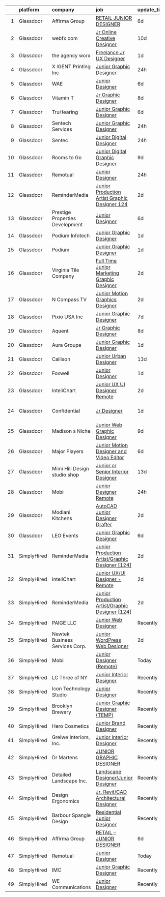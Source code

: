 

|    | platform    | company                           | job                                                                                                                                                                                                                                                                                                                                                                                                                                                                                                                                                                                                                                                                                                                                                                                                                                                                                                                                   | update_time   | location           |
|---:|:------------|:----------------------------------|:--------------------------------------------------------------------------------------------------------------------------------------------------------------------------------------------------------------------------------------------------------------------------------------------------------------------------------------------------------------------------------------------------------------------------------------------------------------------------------------------------------------------------------------------------------------------------------------------------------------------------------------------------------------------------------------------------------------------------------------------------------------------------------------------------------------------------------------------------------------------------------------------------------------------------------------|:--------------|:-------------------|
|  1 | Glassdoor   | Affirma Group                     | [RETAIL   JUNIOR DESIGNER](https://www.glassdoor.com/partner/jobListing.htm?pos=127&ao=1136043&s=58&guid=0000018224b7ea448c5125ad3f388115&src=GD_JOB_AD&t=SR&vt=w&ea=1&cs=1_f1fc27c3&cb=1658473409451&jobListingId=1008008085680&jrtk=3-0-1g8ibfqk2kuip801-1g8ibfqkii9ip800-a4a48f70de7c8df1-)                                                                                                                                                                                                                                                                                                                                                                                                                                                                                                                                                                                                                                        | 6d            | New York, NY       |
|  2 | Glassdoor   | webfx com                         | [Jr  Online Creative Designer](https://www.glassdoor.com/partner/jobListing.htm?pos=101&ao=1110586&s=58&guid=0000018224b7ea448c5125ad3f388115&src=GD_JOB_AD&t=SR&vt=w&ea=1&cs=1_1562fdb5&cb=1658473409447&jobListingId=1007998523752&cpc=F0D43F17ED76B3A9&jrtk=3-0-1g8ibfqk2kuip801-1g8ibfqkii9ip800-e3a07e991e3ec309--6NYlbfkN0AA3uNcJ0aeXBAdVd1dUlJvZjHaUXbbC2QUFGJChoFW7xEU327m6es56oflZv-QfBizUJg4GGt5ywcxHip9vEFmnpvEvc6sXWg7ijt1_lVPhx0CSekweNqP21eod5xNQSR5Fy2hfkrfXdJbI2o6SRZK7DOllkYUDO-mEILuesP9HP5zjy-6AZOLt2uK8ykhXyq1gTTd6wznmnkOiIRJd_ZZzfxzDj6-jT5ckgASBCrNtlhVoJFnmqaxu0E5DOGBpIXUu4HqqCVPUDMLDZB72lDQa9sxyXHbcbbiCK-uM_0JhMQNEe0IynrUtHV5UHSEi5QvA8CrQ3snPEPFiCjOzkIFfrLdGMs-NmFuGEoZz8dYQeaBbjTjEbkUZoCj8attij6q4Jqcwf7eusO0H_tluusVxzqDfEG50nmittUHLPfweYTJszrhXOlf80n3V_CAniVb4wLeO9t4LdY2jhUaHF1gZ0hC0dGvk2H1jH_xDTWhHbv3ebZ1aM9oVyMVgOC8xAGLLAWKafOaBHQ1DoK9YQ9Ic9X6KEeVesEroAV-vguM_4DVkW7R8ftmGq7_gjSJW-c%3D) | 10d           | Harrisburg, PA     |
|  3 | Glassdoor   | the agency worx                   | [Freelance Jr  UX Designer](https://www.glassdoor.com/partner/jobListing.htm?pos=121&ao=1110586&s=58&guid=0000018224b7ea448c5125ad3f388115&src=GD_JOB_AD&t=SR&vt=w&ea=1&cs=1_5b3c228f&cb=1658473409451&jobListingId=1008018535976&cpc=F41FEAB56D215062&jrtk=3-0-1g8ibfqk2kuip801-1g8ibfqkii9ip800-c7e0ed9f65c51b5d--6NYlbfkN0CNOKpjDIEH11s39GTuUki_mvxNbnX5BtDlH5CMrheAnKze_5JrwQ4joDkGUDohP_RL4VSMp0lA_HVqSpwKanxtROJWCBfl8FBq7b7CgtUbKkp5XQIrIISAXvTWQauOzfgFtxtTRxH2b6ZFXmDElVJZViSJZTVFd_J5vsIDdSMcXra51iZiTfCm9SRHtPydGxhgmBjzwAyOaqLNKAQyZ6FgmsQgeyx8RWdSAu787fDk8YuOTk6BxJ5A7-peYJzXsAzm6f8PVkwf4RhDNNigOon96hMgDjfjboXOuOUu-hd_KSENmy37fW4dCBtQg1luLR4KS17A1AMD1AUdLtxcZ91Cs8CpVXViZXjBsBVw9JJm83XdcvsISdCV-q6SciR0FmaVIOibUWNK9EcWC05ZH_msbXk9TUL76s94IZkWR_31uHBlqoV6btNgF9p3kpGVVgT1MMWwW0ca5wZ8jEMty3TvUZxTxcBW3XQCO298QxPIDfKdPtIcOFEXC1ipdfm4WdQ%3D)                                                                    | 1d            | Remote             |
|  4 | Glassdoor   | X IGENT Printing  Inc             | [Junior Graphic Designer](https://www.glassdoor.com/partner/jobListing.htm?pos=117&ao=1110586&s=58&guid=0000018224b7ea448c5125ad3f388115&src=GD_JOB_AD&t=SR&vt=w&ea=1&cs=1_7b20e66e&cb=1658473409450&jobListingId=1008020261642&cpc=F4EED0218A761C36&jrtk=3-0-1g8ibfqk2kuip801-1g8ibfqkii9ip800-9e1ea23e7bdf53de--6NYlbfkN0D5EoDI19pzLD_ZoAvoqM1-O9qeTV9KvYbDAr1-bMzVcQf2IFddxPxdTLFfgnBGWt2pBJ3Ap6GEHEWvhZok1qmUbiLP1DHJ8K9SGOPQ1vZ5JOWwxkcobzig3b6So5i7W1uexwMeC8tsmETSwbXmEEYEsntzB9wNJNx7zrzbrjPVzV08P19Zb1uszlBErIRxPEBo1xHEQbsC3v1stYNUaTDDWFi4kJuWbNX-o0WY2fbaH34k2CzlkzjMCSacDPKjFOQICqQvInjDGppcq-uHrZ88jMx5DWR-0_gJORb2_8CIIrOYz_hc2MJM2_5LE13HMAbXjyOmk8WX00lczCxVqhmyodgr7C9JbUado7HhFNd_jPHhroIM4lRXx1620jLl77LsbSXL-N8xrfjRFf6UQY-kInma-99jyg6U05hX7OSX06sISaE--SOawklpULkBV6iwYnYzGJHICwwhjwHP3nxLMRMtLqx4q8nZJzhOmkzYXZBC7jEs0OulTvgUWkThJI0%3D)                                                                      | 24h           | Los Angeles, CA    |
|  5 | Glassdoor   | WAE                               | [Junior Designer](https://www.glassdoor.com/partner/jobListing.htm?pos=106&ao=1110586&s=58&guid=0000018224b7ea448c5125ad3f388115&src=GD_JOB_AD&t=SR&vt=w&ea=1&cs=1_425cdc9b&cb=1658473409448&jobListingId=1008008063232&cpc=618B7C2C2BCBC227&jrtk=3-0-1g8ibfqk2kuip801-1g8ibfqkii9ip800-0fd0313dfadfda3f--6NYlbfkN0Bl9QJxqCZcWcAyXa034HOvbvet4oZucNDN581_ynRfl1w4Z2vSbYLN9J-8UY_LNbirN5LLMGGnfSm2GNK07V-OSMHUkmOZFMzFfWXYH6DJqvANaaMLJ95AT8p4PdhW1XjmjR4b1ATq8P0epZSo0-R2HIhlFQJv7-4Ni8BDirUv9df_aJSLsPfPudWJlc1Dq5HH668axxd7zOPSmzjgXJ-tV5zlJdaqFhBCDDtyIRfbLhMlkogt3zX-nRQpljIO3RYLvW4MrO7vTEv7TfZ7NYfA0s6mAmnFCHkJtZgXmmvfEa1iqU9V5FDK2b0I9LQju3hx5HpPmeidl36qA-Yf_D30N9e31hj7xg4vMKf6jk53Z79SMlTn07VnKPIHTUqLIN-R4QgUgCVxORcbVON1Cav203k5fdlEa1e5xqzGbyOOp2jRx7uraS-ipMBIkkb16R3n-lAi76skLbx-UOtBqNR4QhpV_UwnQtvYy-7VrR1-8rk4Q_b993ASgnq64jPW3lLIrNDQ0uvJsQ%3D%3D)                                                                | 6d            | Rochester, NY      |
|  6 | Glassdoor   | Vitamin T                         | [Jr  Graphic Designer](https://www.glassdoor.com/partner/jobListing.htm?pos=119&ao=1110586&s=58&guid=0000018224b7ea448c5125ad3f388115&src=GD_JOB_AD&t=SR&vt=w&cs=1_bb84c0df&cb=1658473409450&jobListingId=1008004122109&cpc=F41FEAB56D215062&jrtk=3-0-1g8ibfqk2kuip801-1g8ibfqkii9ip800-f927bbf179ecebf4--6NYlbfkN0DMrcEu7yrtATojKJA7cEzGQ3FdRGWLh0CZQInL4ECGI6k5tN82kdM0cJmh4vC7GgjU4IZFPHYOlc5pUxMEeRMxtJYZKHkPHdtO62Iy9lVoZhAIu2S4XzkDEEtmJ95GBdsERpUV-98-k1rqGhn_uEH7OyVudsc8q053j9TlfObxlmZmV9_KSWdNngygF5Ae6AuR6RPet877bqbPSe2VBSH-bhYnEGv58eBUQqQXrPYa-aqTg5-OjVtQYix6LOsCLI_D3wIQtVQekAzI9sB3KxUSRty2yrCFbIxRDCbkL9DTrvSfaT6qQfh7X9Il60hkJVPjqh3xlZ5Pfd_vPFcnbJGOpiWrtTuogW6hm8Krm-qHi421a5_CtZ21PdZPXHr9MOMdv5p9KTn2469dde-XDVXUmdxhYaE17Lr2bVW7RdUp_0lX15WV2EWNyjb-8jCyj9qFm6JCXusYgS5DQ9qrzb3-)                                                                                                                            | 8d            | Carlsbad, CA       |
|  7 | Glassdoor   | TruHearing                        | [Junior Graphic Designer](https://www.glassdoor.com/partner/jobListing.htm?pos=128&ao=1136043&s=58&guid=0000018224b7ea448c5125ad3f388115&src=GD_JOB_AD&t=SR&vt=w&cs=1_5a6fc6e7&cb=1658473409451&jobListingId=1008008915941&jrtk=3-0-1g8ibfqk2kuip801-1g8ibfqkii9ip800-2895c394de9a04fa-)                                                                                                                                                                                                                                                                                                                                                                                                                                                                                                                                                                                                                                              | 6d            | Draper, UT         |
|  8 | Glassdoor   | Sentech Services                  | [Junior Graphic Designer](https://www.glassdoor.com/partner/jobListing.htm?pos=111&ao=1110586&s=58&guid=0000018224b7ea448c5125ad3f388115&src=GD_JOB_AD&t=SR&vt=w&ea=1&cs=1_807cedc8&cb=1658473409449&jobListingId=1008020315267&cpc=ACAF1607C5C1E404&jrtk=3-0-1g8ibfqk2kuip801-1g8ibfqkii9ip800-d6414d105629897b--6NYlbfkN0DwfREoEu7M5pEirtbfsTlcy9Ib7SIMNwkX9rm79Ywpl-sjTJHgNIiV8h29iKPpGJIb1y58UWzVs7q-WJUCYP0kWi5kIETLtU01elJRB9dgkig0gC5Wa4NaXeB7VyIQRrPbF-RRDyQJTqdLAFSg6aYUmTB-QQ8IRIY8Pml8KuCeKnoPNFfW7gA6H5Z69VDLASPXN0z0qDmBcbJVSb0AVMCl6eeN_qmfXbfsm9dDonp0d7I5D80rTJDIB24NRVoPn38tRI82zPPzoDcDDW2FxeJlTu5CmoDBe1TsFaq7b6Dz0HM76_IUFO9Y1h6kewZiIV6LmdvVyjNGgeWLN1xzEA1bWMg5XrLAMNM85tlYl4GJOz1L9BOPyFjsqRovWpJNm6gjx0Ci_NqrTwytNyj_c03fFmVliOmNqupVRINx73_q0LsdRRxoryT3vkwtN0GQoM4HrOlgJB_Ej27cMJEf5cGpckLIDHNP-0L-B8YQreRjX8FyzOryhlE0XQp8tKTXmc18fd-8Cp_foQ%3D%3D)                                                        | 24h           | Remote             |
|  9 | Glassdoor   | Sentec                            | [Junior Digital Designer](https://www.glassdoor.com/partner/jobListing.htm?pos=130&ao=1136043&s=58&guid=0000018224b7ea448c5125ad3f388115&src=GD_JOB_AD&t=SR&vt=w&cs=1_018140ad&cb=1658473409451&jobListingId=1008020523631&jrtk=3-0-1g8ibfqk2kuip801-1g8ibfqkii9ip800-69fc273a501d5496-)                                                                                                                                                                                                                                                                                                                                                                                                                                                                                                                                                                                                                                              | 24h           | Lincoln, RI        |
| 10 | Glassdoor   | Rooms to Go                       | [Junior Digital Graphic Designer](https://www.glassdoor.com/partner/jobListing.htm?pos=107&ao=1110586&s=58&guid=0000018224b7ea448c5125ad3f388115&src=GD_JOB_AD&t=SR&vt=w&ea=1&cs=1_fd6d5627&cb=1658473409448&jobListingId=1008001148728&cpc=AC285F3A3ECA6BB0&jrtk=3-0-1g8ibfqk2kuip801-1g8ibfqkii9ip800-74276c1bbba1a979--6NYlbfkN0DQkrWslipYdAKKBYyyAy12PZe5Qif844XZvzAwxKbcyIRxhdHaqMzJraSVoY3LdvZUnxckYEK1smmjb8RstgBo6vXmKg0YAPBg0DD6VgXZZtpqUR1_Y4DfY0Jt9XSCt80yXKDC09bs5r2Ui2AKEw_yV7HLv_WzlmD7RtLNijOgqK_98xzQPpdxoE6j_KAh4QnW_KlODf1nWFbdo71uBXiezRMqETqHjdFSz0rVctNKy0-7BUH-Ify-NeAlv0tdEen1BruSbLA6HkVO6AvRWDLpOZ5NIwGk_XHHul7LXnM5eQ1O-K7G31gaoslKJQaMJDWw_NicyJP6sDXbMNBnIS6Q5YzkAw11DMiNGOfMeT1ds7QKcJWP6MFVDh7s-eGM9BMTEFhlOUTyWSS4FaDG03YBStJVaGDsv9z497ZIG7lT6WZaUBxzNGTUZ1NZubqcEw2LF8CsKyzfs3QOXdIfqcCofA4wvGui6CEaRda0GcOomsaVO0mS6yLN1yj99vRhwC5y61BeV80FksIPzSIJ8C_LGhiAjapbsfigXa-milRdoQ%3D%3D)                | 9d            | Atlanta, GA        |
| 11 | Glassdoor   | Remotual                          | [Junior Designer](https://www.glassdoor.com/partner/jobListing.htm?pos=120&ao=1136043&s=58&guid=0000018224b7ea448c5125ad3f388115&src=GD_JOB_AD&t=SR&vt=w&ea=1&cs=1_18f974df&cb=1658473409451&jobListingId=1008021046898&jrtk=3-0-1g8ibfqk2kuip801-1g8ibfqkii9ip800-173baf079a8ec36c-)                                                                                                                                                                                                                                                                                                                                                                                                                                                                                                                                                                                                                                                 | 24h           | Remote             |
| 12 | Glassdoor   | ReminderMedia                     | [Junior Production Artist Graphic Designer  124 ](https://www.glassdoor.com/partner/jobListing.htm?pos=113&ao=1110586&s=58&guid=0000018224b7ea448c5125ad3f388115&src=GD_JOB_AD&t=SR&vt=w&ea=1&cs=1_9daafeba&cb=1658473409449&jobListingId=1008015049343&cpc=2CAED5C921A5F994&jrtk=3-0-1g8ibfqk2kuip801-1g8ibfqkii9ip800-483923777035cfd3--6NYlbfkN0BV5xWQvMmIkgUcdRWb7iWRWS4LnwJ0A4ASNg0KGqrukA_POA8ifgoOj7ZHGRdIKnJ6hU-Fy6hPRatKZ6qieiqvEvHj1oqrTY0pPiXCJ8Br1qXsme6Nkk9Pt9LV9bT_ahxJy2MUFPpA0rgFw3VAzODJAa2N6_q5OshETSVwVEzbW1JPJkimDcEuDGFDkUvGDcEDBkxSDeamdRo37AKkCXTl7tUvxGwkRrjsT1PD4tlccO8FoJndHJCJ1wTd9Muzebu4yd4770QhYi1O0C9L_KdQxVKYLnsiZScmHWI8qv3OOYcCxt0U-DTk5hZEVnij7Mdh2YHT3WSYOlZd1pffoYj8p2hZD9WoYDFoyIPVGgkZAl40yXT8-YAmf2852w-MRZaGAl-n4oruFE8zSEfcvlyY34DT9njCF6G-Fg1H819dWEJmuQ-9gGK8TndWo-U8z4D6N0f7iaUnVv0VfQCGmCAJIjZ7hNonsemtPSeAY9IP5P9OT8oH5YMSjlUQbF1uVUUBILbESHFBDw%3D%3D)                                | 2d            | Remote             |
| 13 | Glassdoor   | Prestige Properties   Development | [Junior Designer](https://www.glassdoor.com/partner/jobListing.htm?pos=104&ao=1110586&s=58&guid=0000018224b7ea448c5125ad3f388115&src=GD_JOB_AD&t=SR&vt=w&ea=1&cs=1_c6881869&cb=1658473409447&jobListingId=1008008019748&cpc=878687325D2A5CC7&jrtk=3-0-1g8ibfqk2kuip801-1g8ibfqkii9ip800-329591383291a01b--6NYlbfkN0Bb_KO0cHvOdgGnYjQBDv7SisHEyIXi-BgBvgNaNv-EOAYiAUz8jZXXuFXwfJH_ixb3Hj5Qrv9gfufCCMjXR8Mmn9kDyjAXbufkyskoGAQaRCQEaUIvggHw5So7i9Ed4mcV6I2zazRJY5VHiuH-AjIH-9gwPXKjyRaiWqIf9dHQI9MCnZhi12BxM209uMCRxIL0tbq9-0-DNuVM2r8DKMgpvWHRlcYa3vyvrgUvbMdXTemFkIjiXbXqVYbEm3FCUa6hhIT-9qqft9czR77-lzLQZSUMshWYEbpYJB-UXiVaeMNLsneix3WNAaNPMqH8Q1jJOKOa5zHN2k5CofcLktj0uYkmjzdNkGbWLI15IStsh0AY95zhkb3AxCQ34ODF3UfCaaRBzW78e7nWQ0nQxVqae5oQh9DHTTnDzO86a1d7QgoT_9YtzRbOwdRfHsJO8MXnDLxByhxpwAIgFaoqGuKtYXfdoJmPAjPZHOu8zTbSPAEE9QLvIDu0)                                                                                            | 6d            | New York, NY       |
| 14 | Glassdoor   | Podium Infotech                   | [Junior Graphic Designer](https://www.glassdoor.com/partner/jobListing.htm?pos=126&ao=1136043&s=58&guid=0000018224b7ea448c5125ad3f388115&src=GD_JOB_AD&t=SR&vt=w&cs=1_86b58dc7&cb=1658473409451&jobListingId=1008017934647&jrtk=3-0-1g8ibfqk2kuip801-1g8ibfqkii9ip800-2cdee9832cff1114-)                                                                                                                                                                                                                                                                                                                                                                                                                                                                                                                                                                                                                                              | 1d            | Lehi, UT           |
| 15 | Glassdoor   | Podium                            | [Junior Graphic Designer](https://www.glassdoor.com/partner/jobListing.htm?pos=124&ao=1136043&s=58&guid=0000018224b7ea448c5125ad3f388115&src=GD_JOB_AD&t=SR&vt=w&cs=1_8ac06bcb&cb=1658473409451&jobListingId=1008018208756&jrtk=3-0-1g8ibfqk2kuip801-1g8ibfqkii9ip800-b1fc05dbd036acd4-)                                                                                                                                                                                                                                                                                                                                                                                                                                                                                                                                                                                                                                              | 1d            | Atlanta, GA        |
| 16 | Glassdoor   | Virginia Tile Company             | [Full Time Junior Marketing Graphic Designer](https://www.glassdoor.com/partner/jobListing.htm?pos=116&ao=1110586&s=58&guid=0000018224b7ea448c5125ad3f388115&src=GD_JOB_AD&t=SR&vt=w&ea=1&cs=1_a578f715&cb=1658473409450&jobListingId=1008014408696&cpc=D2F1DE17EE1F43B9&jrtk=3-0-1g8ibfqk2kuip801-1g8ibfqkii9ip800-0f518ebd2cefe110--6NYlbfkN0CtwOkgDuej6vPfWODMxjOIyNEohQmdYMppGq8y8dOpBmiJ3WNboc6iAPbRXzNCuTpcguZQjpVZGB8cEjocrDOmAFl35M3SQUtKtzOESm9O6hUvU_1VBJDFmzHuqkJqUravwjfshD0l2F-_0k6qm_hLKzEjkU6cgJXKAesvdBNANo7eUHp9bnozlK1IeVx3U0jJ-h9jNUCsob6TIF_uv0snFXk2mTpha6lvZM8SpeScLFMTW07FX_RrtmyOMvam3-He95_Z2rFC1ngNkci3CvLi22P0MXvJE0UgwyX-YGUjzhlqGStkC-BgPNPioN5F0_QXpemHPN6UNWeHssdnsvm_Wn1_c-ruMUG6A4jnM_o65T-8PCfyjACvA4qRYr6LtfFjkjhrJrlxY1PGTXX6x45W5CL4WWTGb3k-BDuyO3zPsgVyPtxt0XEKeenwDBFnG1j4q_bjoDvfuH91JPeqiUfMqlrU4XYc9X5yfkPEMAnyYSrPCI3Ofc7Q0OSvfuuuAn4PIpenWtt0vATjDl6WZM_XMiFK5tOJGm4%3D)                  | 2d            | Livonia, MI        |
| 17 | Glassdoor   | N Compass TV                      | [Junior Motion Graphics Designer](https://www.glassdoor.com/partner/jobListing.htm?pos=103&ao=1110586&s=58&guid=0000018224b7ea448c5125ad3f388115&src=GD_JOB_AD&t=SR&vt=w&ea=1&cs=1_3627c392&cb=1658473409447&jobListingId=1008015223365&cpc=D01F56F24F237C35&jrtk=3-0-1g8ibfqk2kuip801-1g8ibfqkii9ip800-ea05ee95f4ab9eee--6NYlbfkN0BdDHiSlq2TKVYTvK036ioTcRDjelCKzvFOpLFiF--0iUzYErW7nnYgtjlTpPrgpzWHjaGdMKsuTfltvkixwiJQfS7Hr_5e22uI0_wlBzVCYzCQxUEmhsjoIjfkh4_890S8lXfgaiQlMsT5GjccUMcdSsJ-uFjRIf9wWVrOwD2rggJgLjkV0g2w9gC5PA2lBQ0ckLyeHePxjHFNtLuwFQsMwUnLA6Hl0KGFxKM9EEJRhZdBwzRZbqdSegWucS2S66OByARS3LItb52LEKBY-uZ2Aaz2bx1O3eaijbs8gxHOuPsi3G8we2_owTeyQNLCF_qFJ4opBAhV_05srvcGqeptQ2xtxPjQ-Ekga9Bkm63Z8PNW23SuhDTQLZnUZF8LZt5vAtApSQWOuigxJ5rQFlP2Ve8UuxeOf_8fTlXnSK-1h3p44vNv_ddiGUPHVMgJp2KcW8EJW1iiCM3KoTJCRWCLGIvq4A4ot3eO0l8VWBOu2dUcp4WshXwhNo5ZHUrKmTc3FXef2rD4kw%3D%3D)                                                | 2d            | Lakewood, CO       |
| 18 | Glassdoor   | Pixio USA Inc                     | [Junior Graphic Designer](https://www.glassdoor.com/partner/jobListing.htm?pos=115&ao=1110586&s=58&guid=0000018224b7ea448c5125ad3f388115&src=GD_JOB_AD&t=SR&vt=w&ea=1&cs=1_cc0b3747&cb=1658473409450&jobListingId=1008006244529&cpc=A65DF3A704A48F9B&jrtk=3-0-1g8ibfqk2kuip801-1g8ibfqkii9ip800-0bdb769840842c83--6NYlbfkN0BzyIYrTMR_AjNKh_kvAG8N613gtHPANQ3sdLTkrtBd-_2lJjTOPLgnXNL06stVdOWD079pJOyd4ugv9jg42Kp2LJYDjlqe9Wio2wnGti9Qet7qehq2ARN04CVZyHTbLEq7NRJfd6-wAZch2AnNkgh85x2qwDO1JmNjbxyfXHP_exx12cKKTZRRpy2s387VrY5jp87FpF7O8dW8WkmXxyC7OVwZ-2_kzW1Z3Be6J6LPy3yRbdXnJLXQMUXUH8kzzcbZCBZvtPKUyghAWv6gb5xwwlwsSgd1UvXDTaXvaMG1LboFlgnF965EC_SfbbuKYNvOFnJtYQdd_XfJqKeu3-0eIy1VoaLrGxcfuggd8danLbiHkxVVTomqe2JpkP1U4hJkPIMSjCoP825Q9V2IfqDIJ7jkV_e2xbILHlpUTsM705NQ_OgY52QjOO51EjEnWMzmNkVlpVtE9BF4VNvL5kTDB_-P_n79-XSZ7fDKesgDxHpBYhh7aj5h0Qe9ctc7-5k%3D)                                                                      | 7d            | Torrance, CA       |
| 19 | Glassdoor   | Aquent                            | [Jr  Graphic Designer](https://www.glassdoor.com/partner/jobListing.htm?pos=122&ao=1110586&s=58&guid=0000018224b7ea448c5125ad3f388115&src=GD_JOB_AD&t=SR&vt=w&cs=1_be1f2e66&cb=1658473409451&jobListingId=1008003545858&cpc=6FC5BA77C9A4CD78&jrtk=3-0-1g8ibfqk2kuip801-1g8ibfqkii9ip800-7c58a0a5956f9fb1--6NYlbfkN0DMrcEu7yrtATojKJA7cEzGQ3FdRGWLh0CZQInL4ECGI9gD0Wolx9R2v-Aex0-GK04yPt-upQdo0cKldWiGhUvmZAIuevY5kdmVCKwBAolq96kWulbjQeAT9Y3fnlzHfRH784kwzdZj8A0fKRc4KRD4lYQL6Baic2ADNSBUnvwxEAYK5cNfrnQE4ijEWYEdRWgQTXtrWiCPTlkqxx6MDcVDJlAjXp6wGz_y7kr9BNXlwrSGYtwuSssLbUftST5Nd3DXanLbiBHjRGM7Ygh4h7LTlINGoqU_qynQHAj_ki-8s20UIETtOsRym2DPbtaASxKQSwFDmSFay1KGDwzvQfGGaKbgMFRivRdaA8GDZgCl7SyIw_IjrmZ_bgQ5xuvWcsU51j0YztUpqKhlZL9DnzHskOUQiOoDCChVxQhseIFm-RDbzvVnFT0adEoud0dvvDsUR6s_whvkGQ%3D%3D)                                                                                                                                | 8d            | Carlsbad, CA       |
| 20 | Glassdoor   | Aura Groupe                       | [Junior Graphic Designer](https://www.glassdoor.com/partner/jobListing.htm?pos=108&ao=1110586&s=58&guid=0000018224b7ea448c5125ad3f388115&src=GD_JOB_AD&t=SR&vt=w&ea=1&cs=1_2253f199&cb=1658473409449&jobListingId=1008017614236&cpc=42BEC95245890617&jrtk=3-0-1g8ibfqk2kuip801-1g8ibfqkii9ip800-318ec95a2ddcea1b--6NYlbfkN0DWtRa9NJfjQIs4MWRRqD4F41esfMsK79cV24t80VXfzUK_fEmIZn_-GPoh8QBZf-O_md9hDO4BfddLCAxz9O9UDgMM891x9BTiT5sKfMbGKzNHL6LPoxOmeNTlo8SnF6mfW2H-mnt0yn_v1f-TdomILJ1tmIKpZwt0wUOl-LR3YShKbOtptMnb9F0_S5k3EiVxBsXgbLU63qLkf93boV_e4Xsmc_zszG03imDHCeEboA4KfZIGGaEgaSS5Dn058yrfXtVE9FSgEVoA9w8PSCovVSzIqATFb3tnTupQCJxWEa1yIsuiV2pYnS0qy8aPbGgNbyKNl71Fvt3ydrCt0UQeAQW-BUwX8iZcOKHvMX_Tak5ijVMFLOaFozXyOOqRuAOv5jnuKlEp2cC6nziKyD9B0vknFm31D91AB0MdZaSPVHC-RtQCzRiWFt3J5nwOYmPCFYcP63H9m4vs6S5aFo7rPDpYK4QMBgM8NqMRq-kxT-Tn99ZNb7OBtCfCoCXT0Uw%3D)                                                                      | 1d            | Miami, FL          |
| 21 | Glassdoor   | Callison                          | [Junior Urban Designer](https://www.glassdoor.com/partner/jobListing.htm?pos=129&ao=1136043&s=58&guid=0000018224b7ea448c5125ad3f388115&src=GD_JOB_AD&t=SR&vt=w&cs=1_1ce2da3a&cb=1658473409451&jobListingId=1007992982084&jrtk=3-0-1g8ibfqk2kuip801-1g8ibfqkii9ip800-d1e7b16237dd331d-)                                                                                                                                                                                                                                                                                                                                                                                                                                                                                                                                                                                                                                                | 13d           | Remote             |
| 22 | Glassdoor   | Foxwell                           | [Junior Designer](https://www.glassdoor.com/partner/jobListing.htm?pos=109&ao=1110586&s=58&guid=0000018224b7ea448c5125ad3f388115&src=GD_JOB_AD&t=SR&vt=w&ea=1&cs=1_66ded15b&cb=1658473409449&jobListingId=1008017808408&cpc=036CEF58F9688075&jrtk=3-0-1g8ibfqk2kuip801-1g8ibfqkii9ip800-625455311266615b--6NYlbfkN0BFW78ZtE7yF9qAgoSZarydiy3CFEoFpjgO1W3BNXaqDznMvGC8Xz4ZUFXK6-4LA_zM-qVqP1osH4pMs7dBpcwtyLsuBipael6KWyabUPEPR4Fnvw-BRVb4Bw6cBmcRAwS2Z8EjSg-F9b4dZ2fo2EkO_i6J5riYc82etzA3fF5miqYbLkhCkiX5PUG1HuQNJKvybMUe3v-MN5gDxRzxs6zkpyBJUsIBk2OC3Bkwn_wvf8TUGz4E6YFKdDD8QzYwKyCum3zpmf5NiLsp-xN-e-GzjMGtX5080Mgjkpy_4csHqEmc-hJ_m7jIz6ZvvdbxUn0ALOsa2C_uhpiY-4aCwaPZculuzX8EwyVv2zqVzq8snzeo96C7HZhowx7sSNzpFPhtBHI3wZZDmDwQnSY81V2I7AdSnySdzlMYyRgEd2zJUmv_HFdkmT45dDDaUrP8WxJKYPvMlh-f4yuEDkJlyovwQQHxgrB_nsGv7Ctl9E_IXwWSXbSUQx4yi5Cj4zxKvXA%3D)                                                                              | 1d            | Minneapolis, MN    |
| 23 | Glassdoor   | InteliChart                       | [Junior UX UI Designer   Remote](https://www.glassdoor.com/partner/jobListing.htm?pos=125&ao=1136043&s=58&guid=0000018224b7ea448c5125ad3f388115&src=GD_JOB_AD&t=SR&vt=w&ea=1&cs=1_f615d50b&cb=1658473409451&jobListingId=1008015971312&jrtk=3-0-1g8ibfqk2kuip801-1g8ibfqkii9ip800-0dbe805531d277ca-)                                                                                                                                                                                                                                                                                                                                                                                                                                                                                                                                                                                                                                  | 2d            | Charlotte, NC      |
| 24 | Glassdoor   | Confidential                      | [Jr  Designer](https://www.glassdoor.com/partner/jobListing.htm?pos=118&ao=1110586&s=58&guid=0000018224b7ea448c5125ad3f388115&src=GD_JOB_AD&t=SR&vt=w&ea=1&cs=1_db5dc3eb&cb=1658473409451&jobListingId=1008017750055&cpc=6FC5BA77C9A4CD78&jrtk=3-0-1g8ibfqk2kuip801-1g8ibfqkii9ip800-0b075104cf1562eb--6NYlbfkN0B-f8vy5N0a0ynrx-1QGve8bmNDznUt2izT8EX3YNmXCbPYilwmxMG6DTWSB5BBzOFzDmzzP_6lnGsGPEYhW0OEzK0BZsmIlyfb2qqfdYhj02hqpufqnD7vczZ3GRShjm5xjegBlKYrAXSExcE_kNhV5Jo9t5wSvwsJrnudE8e8mGZpQrwqS6Y_Z6lEHvq6yFQyN9T2JFQDxh3Q5qA-JMdB1YTKwEoRcl7c4JReHmDmQX5HJaUaYa2yGxyrsVaFCp1Tkg0W6fTv2SoxnELAaOgGnEr2fCHXdajtGZpKLebzl09QF5PJvwV0C5IFO1qEmECZXCb8HMljkWXWrO470_e2J2eZ1qFZJe5vfwk9jS6_DIdnBSQt_P-bxPlFMSSuqIfT_gaX_1wc309KngjvO-2p7-deMOoFjjEUNY-hj4QJNioR9gWiTc1XA2vqneM1M3-T1IVTfM7HR1LMLZ8m8JvJmUOKSJ3IUPbdOAY-S0u_L6NZ3ejAqK8-Xuz0sMwBg5F-xCiPgduHbQ%3D%3D)                                                                   | 1d            | East Brunswick, NJ |
| 25 | Glassdoor   | Madison s Niche                   | [Junior Web Graphic Designer](https://www.glassdoor.com/partner/jobListing.htm?pos=114&ao=1110586&s=58&guid=0000018224b7ea448c5125ad3f388115&src=GD_JOB_AD&t=SR&vt=w&ea=1&cs=1_7bfbe258&cb=1658473409450&jobListingId=1008000005488&cpc=1CBFC3E34E2A31FF&jrtk=3-0-1g8ibfqk2kuip801-1g8ibfqkii9ip800-b85efc0560875412--6NYlbfkN0C6iEdS2B8JndfZNWOJhyxI8YeMSTiVLAF7vxmBEk58pxukV9AyZn9T8DDybGLg0H5KOf4dCDm29uR1bAcTjnsXIwstKQx8JsUxXDKNwtIZJqdJqlNYGV4NmhgPcDZKXcf1h-9FN85uMbQg8sSn7CdwVo1x4HFMfve63fK9j_w8FDZtvuAg9UvX2VfwtDI7NaTUHKhgdIZIFLwehnGI_V-g0NNSKpvLDMOORaLz8Yol2XH4YzNJvNJEUru4fjpUsg4bKBhMYQlnB-rnJf98dS6qHf-MdiqN2xsGqdelWPD66Xd8q8sUtmb-OmgscA9hMR92Rn34ELye5EHlg5k2KnImn9PIBPrBe8_yYv7B7P0Ukxv8F_JNshTXn18DhzblItzXh17cdXlZ99GJEuwKJJbPMhUvdB2g-9bBemILaY2c_ntt6bXpDWXR3SUmgTSQJLQzml_U1pvd5LdUjszWVe3d08WKDk2cIpcqp0v7LSJjA--AZyGhBslgonowCYmhUbtLmA0CClY7mA%3D%3D)                                                    | 9d            | Stony Brook, NY    |
| 26 | Glassdoor   | Major Players                     | [Junior Motion Designer and Video Editor](https://www.glassdoor.com/partner/jobListing.htm?pos=123&ao=1110586&s=58&guid=0000018224b7ea448c5125ad3f388115&src=GD_JOB_AD&t=SR&vt=w&cs=1_f8fbefcc&cb=1658473409451&jobListingId=1008007777251&cpc=8795CF9063CD573D&jrtk=3-0-1g8ibfqk2kuip801-1g8ibfqkii9ip800-a2ca788187b9a34f--6NYlbfkN0AOJdEnCq_hZhTpLlQmdPpLuwa6VIlh2yp0eLC-ZKy7yZzy30JxZaXR0TN-ExnMRy8bXZvkwA_JANpqYE_ajzhdD48to37Pg4pMPiy5QZVWCxbjeIBIrzirbZC-s0tH4DBkSc0KNG46GtotemGtvdC6vw8ifLwW5i7POpIT0MONkA0wf5YEbu8BCX4Ay2AgiXmgdwL3BFn1WmDVTHj1wrIAeuGJ0g1akrWI5FGUjOmL-7M654kHnYWMMGYLzNBGzgqwXD39n-fC5D53mLvw4eJ9gJNMR-VgDtda7NnMFvbEpAw8tHlaK2hUanW7d8OsjnbgyAdHaPaupZ5gWicGuKAyA-ygvJ8diuenDq--0eZBFyFRKLRevrV3oKhFeLCn6_17GqlF-DEDASpFXYFFrIFpGRrj1cVmPrfIncdd9OVyVRwVP4VsAPGIZ4HVZOKN13jU0Lg-iugVEef8i5nvkRMrycFAbS3w_8JJUWYgQaDcAvBAc3Z8Bu7Fpx_Z02nPhG3_ispwCTVJnyq6GrdfIDzFAToRJc65Fm4KVQV46R-Ncw%3D%3D)             | 6d            | Kent, OH           |
| 27 | Glassdoor   | Mimi   Hill Design studio   shop  | [Junior or Senior Interior Designer](https://www.glassdoor.com/partner/jobListing.htm?pos=102&ao=1110586&s=58&guid=0000018224b7ea448c5125ad3f388115&src=GD_JOB_AD&t=SR&vt=w&ea=1&cs=1_d7d435cf&cb=1658473409447&jobListingId=1007992917353&cpc=7F406056C5176881&jrtk=3-0-1g8ibfqk2kuip801-1g8ibfqkii9ip800-dc48009d15c75b81--6NYlbfkN0CHpSnjIPxMtekS58WZl5Olhjo2iWL5RjE_Boe0ccr3Fsq_ZiJFoxf9OKk3E1n3dxEL7B93y3MW4bjpoFsiNrq8a5KZMqMxFKA8oHdiMbXEN2KIXyuEMDh-U18PovctxrdxePan-6UPsIPgi1sxm5p9RMx89iNmAPhYlHeJ9gs4zvF6AoOvIVscvng3A4iS0rI9cNC3u3IFp0pvy1smDgAFwPDAP5VSTM-fWj6Z2q330gKZYz0Zkr2MLrajSB3zX0n7O-eKuW4P1KMMNsaERJ-SYSFtXiXkQDBgJ2bPD8qBku60mloKSGQ4KWzwN5F54jojDEeVtE0nbgBIXsaGXipSjECGbG91B9h7npyO3rMA1OgYELUVf0jMaDvYxR5yG6vyarXZgzK_ncUZrqjlGl5tdnNGut0-8OdKvJ12hwNAfo06VaJl76nJxrFrffcuG3-5yy6AQ4fAIs-5qjxbCjOGZPEVzH8vaP_xBqwcDtLF_KYIJ2Iugzb-dT4FpkgsyehyfelVDdiMAZFjI8MsWHV2)                                         | 13d           | Westfield, NJ      |
| 28 | Glassdoor   | Mobi                              | [Junior Designer  Remote ](https://www.glassdoor.com/partner/jobListing.htm?pos=105&ao=1110586&s=58&guid=0000018224b7ea448c5125ad3f388115&src=GD_JOB_AD&t=SR&vt=w&ea=1&cs=1_823295b2&cb=1658473409448&jobListingId=1008019840786&cpc=FD1C1DA32C38CFA7&jrtk=3-0-1g8ibfqk2kuip801-1g8ibfqkii9ip800-35b118c7a83c8a6b--6NYlbfkN0DjqGzARv483kdwd96_VU1Ml3qBUaObGGqGyGMA-qxr8r1a1whtrfhI036-pKe1Wcwe307lc-7e74f9LjvksCaA8wBB9sY0CD6LEka_Me545pzQXLZYwXeLIDUnbHZIj8yMEzLStLcNaO4lHdFugg5F-h0vqpAbuNXDUdGPuxxXpcb6sWM8xDnmBp5uxkYHzd_ksiRtxoG38I9kDUNIweCLlI2fNOm-xkZXZkaeoD0oxvhOuls6AEiKEJnRQ3xcmxvXKvXVYDcjBiZ8c7mW9dW8Emc-AmIpzJPYRYr5hkWeg_JxqOgcEvk8IiMNse1SLFvOr55Pfd3cyqSUN7L7jAu1wV0v8-zYtZJyJiKZhdeVZAcTqIdkqmsPud3F6_oeE0k9MgzfPBamxnJUm5JTcQjIKLRGLbeu0TwCdXRQON4WaHtwJjPUmFYgPRta6ds4ppYoFecWO-3EG6MDA4uTDauk0NwmSomLi7QT92WrZw39L3Xg8IWth7PpRAtEoY9cQSI%3D)                                                                     | 24h           | Honolulu, HI       |
| 29 | Glassdoor   | Modiani Kitchens                  | [AutoCAD Junior Designer Drafter](https://www.glassdoor.com/partner/jobListing.htm?pos=112&ao=1110586&s=58&guid=0000018224b7ea448c5125ad3f388115&src=GD_JOB_AD&t=SR&vt=w&ea=1&cs=1_a5c49ad1&cb=1658473409449&jobListingId=1008014902943&cpc=5FEB1BEB8E14EF52&jrtk=3-0-1g8ibfqk2kuip801-1g8ibfqkii9ip800-332cc31a19869837--6NYlbfkN0A0jK6_b1ZQGaaYFytyHnxZ18D3zrhrxrvRXpp7YqkbywCQ-op18XfOlQGboWhonx6iEJ4b8-XzXDBLGLr_-5clrshc3jh3TC2gYneS3LeuSoBTHDJgXKmZXAOW5mvRbRhXUzU0Nmhh71_O1KdVsxNjeyKyyi36S3Dq1bFF-27N2qWxXqy8vUhgqGlzx_0il-Wy6Gk-IRxioIGmxxcnQtBan674p4TCEKRp7a6bHa7C2r0iDYX2YCOpbfF_rn0iNGZDvIWSO24YH8m8ai94u16qefLijuBNqZmF8wPLJWcioo33j2kwjVM143wKhfAdgsIIz9wQaz4ZUEtm7h9c14v1puZIAZWJMFwsBNvICjgzIkTQOfkB0Irx3Xlo_QwME92N2azqBavi_-mGOQ1zO0qYuBgdXko7kUaQbuH3pLd-urvg3w6ihn8VSunLuhRcV_bbujSiJslOq1of7Isdi-tmJWvRnso_f6oxGZH3gm_b5547Bs94BFLfiC2i3yd5B9ULD2xN5avUig%3D%3D)                                                | 2d            | Englewood, NJ      |
| 30 | Glassdoor   | LEO Events                        | [Junior Graphic Designer](https://www.glassdoor.com/partner/jobListing.htm?pos=110&ao=1110586&s=58&guid=0000018224b7ea448c5125ad3f388115&src=GD_JOB_AD&t=SR&vt=w&ea=1&cs=1_06b02594&cb=1658473409449&jobListingId=1008007960054&cpc=723ADC3DFE402989&jrtk=3-0-1g8ibfqk2kuip801-1g8ibfqkii9ip800-5e7b653b70f14f7d--6NYlbfkN0CNc4_XkOrCJIG4rbt7jOELJF_6cAKStNL9BRzWr9Kw73t-1jSZZH-R84M1hC2PNiUDCEqLzJHRV7MlTBOedsRhv9iCjP6j5VtHoInwaEUJwFt-L4UNZXQssAj1vTORSrYumxDGicv6znOjx1J10URkEt9jzYTKfE0bbIf4ZAl-x4N_KIM5XmswffzKbhRJMBqfWonAbEugZarfdjd_znA2yWq7c4bieC7m-7ij3JBgBbnxjB9uSNUuTNXMIngHDuXWC1-_W8z4TF9V-J6hTRzUDHuRkH5blfwZ9MgzOzo1EZmKpjalvQm5TUbT64NRnri_BS-i5DI2-_Msgvnyo-uARMCDMwQCzxwmFmBUbfo28XvJD9g3HvFR1NrKMh5MSNnLMe0VKVx6WsFcTTZXvSDTIC6XOhHDFfq_uG5v84K1EEPWpm0FIqD3e9RmgnO9XLh0hMp56HsLIopZqXS9klQGp1iahruus1_26GX_fnAuD3xf1b62fCAvA0BLrBlL7HA%3D)                                                                      | 6d            | Chattanooga, TN    |
| 31 | SimplyHired | ReminderMedia                     | [Junior Production Artist/Graphic Designer [124]](https://www.simplyhired.com/job/HDrljQeb3j5GChcw0YlnsIhQQQvBEu2ven13Vow7zBM_4DdJ8KpQ4w?q=junior+designer)                                                                                                                                                                                                                                                                                                                                                                                                                                                                                                                                                                                                                                                                                                                                                                           | 2d            | Remote             |
| 32 | SimplyHired | InteliChart                       | [Junior UX/UI Designer - Remote](https://www.simplyhired.com/job/V0hpIU5_zTQr1OhAlwytjov1oxXRqvCsAk3BQFh9MuRvSwsGZRzCJQ?q=junior+designer)                                                                                                                                                                                                                                                                                                                                                                                                                                                                                                                                                                                                                                                                                                                                                                                            | 2d            | Charlotte, NC      |
| 33 | SimplyHired | ReminderMedia                     | [Junior Production Artist/Graphic Designer [124]](https://www.simplyhired.com/job/HDrljQeb3j5GChcw0YlnsIhQQQvBEu2ven13Vow7zBM_4DdJ8KpQ4w?q=junior+designer)                                                                                                                                                                                                                                                                                                                                                                                                                                                                                                                                                                                                                                                                                                                                                                           | 2d            | Remote             |
| 34 | SimplyHired | PAIGE LLC                         | [Junior Web Designer](https://www.simplyhired.com/job/M7rUWTEI1H7y9frrLN2VT8ZSvUbrc56nlLzI-dv_fH_wbr9U37WcFw?q=junior+designer)                                                                                                                                                                                                                                                                                                                                                                                                                                                                                                                                                                                                                                                                                                                                                                                                       | Recently      | California         |
| 35 | SimplyHired | Newtek Business Services Corp.    | [Junior WordPress Web Designer](https://www.simplyhired.com/job/WLCIzGC1pdU0egNDH8WWZo6kyMAeideWlEJtTQjp1S6_iumopBwxGw?q=junior+designer)                                                                                                                                                                                                                                                                                                                                                                                                                                                                                                                                                                                                                                                                                                                                                                                             | 2d            | Remote             |
| 36 | SimplyHired | Mobi                              | [Junior Designer (Remote)](https://www.simplyhired.com/job/lFzZTKrO2Jx5qLA3bYKSft2hBYPkqwRG5Fmj_Pga7Mb9CBQvz0Hw6A?q=junior+designer)                                                                                                                                                                                                                                                                                                                                                                                                                                                                                                                                                                                                                                                                                                                                                                                                  | Today         | Honolulu, HI       |
| 37 | SimplyHired | LC Three of NY                    | [Junior Interior Designer](https://www.simplyhired.com/job/fcEKRUSDDbFo0g_b2o0Y1oGWj2rP-IQaqK3BrvGv2GaH5Jel-8Iy6A?q=junior+designer)                                                                                                                                                                                                                                                                                                                                                                                                                                                                                                                                                                                                                                                                                                                                                                                                  | Recently      | New York, NY       |
| 38 | SimplyHired | Icon Technology Studio            | [Junior Designer](https://www.simplyhired.com/job/PPh0l9MyYJ6Inbo8KgckIaVxqAKEifF2m9Zh2iYaEmLkyLR0M9csGw?q=junior+designer)                                                                                                                                                                                                                                                                                                                                                                                                                                                                                                                                                                                                                                                                                                                                                                                                           | Recently      | Remote             |
| 39 | SimplyHired | Brooklyn Brewery                  | [Junior Graphic Designer (TEMP)](https://www.simplyhired.com/job/yng7zGOK5zEtJqk3yWupmDUhninRQtOKNVX9jvAKE1sH3cCdz7I88Q?q=junior+designer)                                                                                                                                                                                                                                                                                                                                                                                                                                                                                                                                                                                                                                                                                                                                                                                            | Recently      | Brooklyn, NY       |
| 40 | SimplyHired | Hero Cosmetics                    | [Junior Brand Designer](https://www.simplyhired.com/job/3p40y1gdckFDerSCmCjeQ2zJImKa7KcyLjFG82rjA4BuNkZG4lETvQ?q=junior+designer)                                                                                                                                                                                                                                                                                                                                                                                                                                                                                                                                                                                                                                                                                                                                                                                                     | Recently      | New York, NY       |
| 41 | SimplyHired | Greiwe Interiors, Inc.            | [Junior Interior Designer](https://www.simplyhired.com/job/UDsuRSypSKQfltzbasa3w0rMr4htIPVArX1GgzyIqbvP4ubBg7TK9g?q=junior+designer)                                                                                                                                                                                                                                                                                                                                                                                                                                                                                                                                                                                                                                                                                                                                                                                                  | Recently      | Cincinnati, OH     |
| 42 | SimplyHired | Dr Martens                        | [JUNIOR GRAPHIC DESIGNER](https://www.simplyhired.com/job/8Tms71yxpKQHh-pLevk9-lmGcsdJJU0hLKo3NIE8rpqTIJQ3O-XJSA?q=junior+designer)                                                                                                                                                                                                                                                                                                                                                                                                                                                                                                                                                                                                                                                                                                                                                                                                   | Recently      | Remote             |
| 43 | SimplyHired | Detailed Landscape Inc.           | [Landscape Designer/Junior Designer](https://www.simplyhired.com/job/EhrppFcRWarkccNr432EF5vxGN_NA1B3Nc5BP9BEXyp3UN7zsWfsOg?q=junior+designer)                                                                                                                                                                                                                                                                                                                                                                                                                                                                                                                                                                                                                                                                                                                                                                                        | Recently      | Fort Collins, CO   |
| 44 | SimplyHired | Design Ergonomics                 | [Jr. Revit/CAD Architectural Designer](https://www.simplyhired.com/job/vALSwbc074iJ6CuqZVpoNo7oxSbm0chbGHQEoIWHTRW4m4zjbnB2iA?q=junior+designer)                                                                                                                                                                                                                                                                                                                                                                                                                                                                                                                                                                                                                                                                                                                                                                                      | Recently      | Fall River, MA     |
| 45 | SimplyHired | Barbour Spangle Design            | [Residential Junior Designer](https://www.simplyhired.com/job/vxMk3vXRCCOiZEp84HMZAvWVNqWAv1S2WoRBBzd6Lb0mdTAJPKWosw?q=junior+designer)                                                                                                                                                                                                                                                                                                                                                                                                                                                                                                                                                                                                                                                                                                                                                                                               | Recently      | High Point, NC     |
| 46 | SimplyHired | Affirma Group                     | [RETAIL – JUNIOR DESIGNER](https://www.simplyhired.com/job/BUC5xSxGXzrfLJM3gpeHqHLRfddpCvTymiyELVJqEu7IG_HeIolNkQ?q=junior+designer)                                                                                                                                                                                                                                                                                                                                                                                                                                                                                                                                                                                                                                                                                                                                                                                                  | 6d            | New York, NY       |
| 47 | SimplyHired | Remotual                          | [Junior Designer](https://www.simplyhired.com/job/fyt2pRp8xGwLzK9-rlJ1mi8w91XgB28sxjEnW_b6g7luM2JkA_KYMA?q=junior+designer)                                                                                                                                                                                                                                                                                                                                                                                                                                                                                                                                                                                                                                                                                                                                                                                                           | Today         | Remote             |
| 48 | SimplyHired | IMC                               | [Junior Graphic Designer](https://www.simplyhired.com/job/q11ugwCq0r9_HNrj39reIR-RYMGNAajNfcJjDWikoU0_FpmVSAAEWA?q=junior+designer)                                                                                                                                                                                                                                                                                                                                                                                                                                                                                                                                                                                                                                                                                                                                                                                                   | Recently      | Remote             |
| 49 | SimplyHired | WE Communications                 | [Junior Designer](https://www.simplyhired.com/job/1yv0dswK-FSOFLvjXfDoptMVoULK_DC-wvzZ2Jrida-z4WT8UhpjpQ?q=junior+designer)                                                                                                                                                                                                                                                                                                                                                                                                                                                                                                                                                                                                                                                                                                                                                                                                           | Recently      | Albany, NY         |